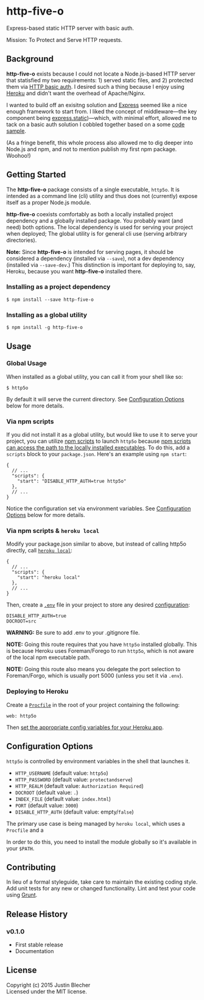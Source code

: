 # http-five-o

Express-based static HTTP server with basic auth.

Mission: To Protect and Serve HTTP requests.

## Background

**http-five-o** exists because I could not locate a Node.js-based HTTP server that statisfied my two requirements: 1) served static files, and 2) protected them via [HTTP basic auth](https://en.wikipedia.org/wiki/Basic_access_authentication). I desired such a thing because I enjoy using [Heroku](https://www.heroku.com) and didn't want the overhead of Apache/Nginx.

I wanted to build off an exisitng solution and [Express](http://expressjs.com) seemed like a nice enough framework to start from. I liked the concept of middleware—the key component being [express.static](http://expressjs.com/guide/using-middleware.html#express.static))—which, with minimal effort, allowed me to tack on a basic auth solution I cobbled together based on a some [code sample](https://davidbeath.com/posts/expressjs-40-basicauth.html).

(As a fringe benefit, this whole process also allowed me to dig deeper into Node.js and npm, and not to mention publish my first npm package. Woohoo!)



## Getting Started
The **http-five-o** package consists of a single executable, `http5o`. It is intended as a command line (cli) utility and thus does not (currently) expose itself as a proper Node.js module.

**http-five-o** coexists comfortably as both a locally installed project dependency and a globally installed package. You probably want (and need) both options. The local dependency is used for serving your project when deployed; The global utility is for general cli use (serving arbitrary directories).

**Note:** Since **http-five-o** is intended for serving pages, it should be considered a dependency (installed via `--save`), not a dev dependency (installed via `--save-dev`.)  This distinction is important for deploying to, say, Heroku, because you want **http-five-o** installed there.

### Installing as a project dependency
 
 ```
 $ npm install --save http-five-o
 ```

### Installing as a global utility

```
$ npm install -g http-five-o
```

## Usage

### Global Usage

When installed as a global utility, you can call it from your shell like so:

```
$ http5o
```

By default it will serve the current directory. See [Configuration Options](#ConfigurationOptions) below for more details.

### Via npm scripts

If you did not install it as a global utility, but would like to use it to serve your project, you can utilize [npm scripts](https://docs.npmjs.com/misc/scripts) to launch `http5o` because [npm scripts can access the path to the locally installed executables](https://docs.npmjs.com/misc/scripts#path). To do this, add a `scripts` block to your `package.json`. Here's an example using `npm start`:

```
{
  // ...
  "scripts": {
    "start": "DISABLE_HTTP_AUTH=true http5o"
  },
  // ...
}
```

Notice the configuration set via environment variables. See [Configuration Options](#ConfigurationOptions) below for more details.


### Via npm scripts & `heroku local`

Modify your package.json similar to above, but instead of calling http5o directly, call [`heroku local`](https://devcenter.heroku.com/articles/heroku-local):

```
{
  // ...
  "scripts": {
    "start": "heroku local"
  },
  // ...
}
```

Then, create a [`.env`](https://devcenter.heroku.com/articles/heroku-local#add-a-config-var-to-your-env-file) file in your project to store any desired [configuration](#ConfigurationOptions):

```
DISABLE_HTTP_AUTH=true
DOCROOT=src
```

**WARNING:** Be sure to add .env to your .gitignore file.

**NOTE:** Going this route requires that you have `http5o` installed globally. This is because Heroku uses Foreman/Forego to run `http5o`, which is not aware of the local npm executable path.

**NOTE:** Going this route also means you delegate the port selection to Foreman/Forgo, which is usually port 5000 (unless you set it via `.env`).


### Deploying to Heroku

Create a [`Procfile`](https://devcenter.heroku.com/articles/procfile) in the root of your project containing the following:
```
web: http5o
```
Then [set the appropriate config variables for your Heroku app](https://devcenter.heroku.com/articles/config-vars).


## Configuration Options

`http5o` is controlled by environment variables in the shell that launches it.

* `HTTP_USERNAME` (default value: `http5o`)
* `HTTP_PASSWORD` (default value: `protectandserve`)
* `HTTP_REALM` (default value: `Authorization Required`)
* `DOCROOT` (default value: `.`)
* `INDEX_FILE` (default value: `index.html`)
* `PORT` (default value: `3000`)
* `DISABLE_HTTP_AUTH` (default value: empty/`false`)

The primary use case is being managed by `heroku local`, which uses a  `Procfile` and a

In order to do this, you need to install the module globally so it's available in your `$PATH`.


## Contributing
In lieu of a formal styleguide, take care to maintain the existing coding style. Add unit tests for any new or changed functionality. Lint and test your code using [Grunt](http://gruntjs.com/).


## Release History

### v0.1.0

* First stable release
* Documentation


## License
Copyright (c) 2015 Justin Blecher  
Licensed under the MIT license.
